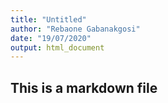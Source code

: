 ```yaml
---
title: "Untitled"
author: "Rebaone Gabanakgosi"
date: "19/07/2020"
output: html_document
---
```


## This is a markdown file

